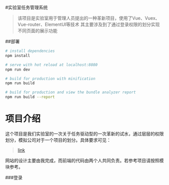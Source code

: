 #实验室任务管理系统
>该项目是实验室用于管理人员提出的一种革新项目，使用了Vue、Vuex、Vue-router、ElementUI等技术
>其主要涉及到了通过登录权限的划分实现不同页面的展示功能

##部署
``` bash
# install dependencies
npm install

# serve with hot reload at localhost:8080
npm run dev

# build for production with minification
npm run build

# build for production and view the bundle analyzer report
npm run build --report
```
# 项目介绍
这个项目是我们实验室的一次关于任务驱动型的一次革新的试水，通过层层的权限划分，模拟公司对于一个项目的划分。具体要求可见：
>[link](www.baidu.com)

网站的设计主要由我完成，而前端的代码由两个人共同负责。若参考项目请按照模块参考。

###登录

